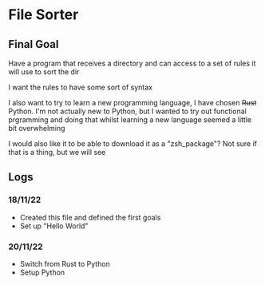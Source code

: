 # File Sorter

## Final Goal

Have a program that receives a directory and can access to a set of rules it will use to sort the dir

I want the rules to have some sort of syntax

I also want to try to learn a new programming language, I have chosen ~~Rust~~ Python. I'm not actually new to Python, but I wanted to try out functional prgramming and doing that whilst learning a new language seemed a little bit overwhelming

I would also like it to be able to download it as a "zsh_package"? Not sure if that is a thing, but we will see

## Logs

### 18/11/22

- Created this file and defined the first goals
- Set up "Hello World"

### 20/11/22

- Switch from Rust to Python
- Setup Python
